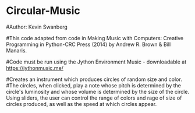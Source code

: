 # Circular-Music
#Author: Kevin Swanberg

#This code adapted from code in Making Music with Computers: Creative Programming in Python-CRC Press (2014) by Andrew R. Brown & Bill Manaris. 

#Code must be run using the Jython Environment Music - downloadable at https://jythonmusic.me/

#Creates an instrument which produces circles of random size and color. 
#The circles, when clicked, play a note whose pitch is determined by the circle's luminosity and whose volume is determined by the size of the circle. Using sliders, the user can control the range of colors and rage of size of circles produced, as well as the speed at which circles appear.
